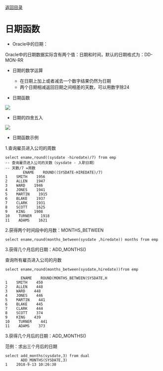 [返回目录](/README.md)

# 日期函数

* Oracle中的日期：

Oracle中的日期数据实际含有两个值：日期和时间，默认的日期格式为：DD-MON-RR

* 日期的数学运算

  * 在日期上加上或者减去一个数字结果仍然为日期
  * 两个日期相减返回日期之间相差的天数，可以用数字除24

* 日期函数

![](/assets/import25.png)

* 日期的四舍五入

![](/assets/import26.png)

* 日期函数示例

1.查询雇员进入公司的周数

```
select ename,round((sysdate -hiredate)/7) from emp
-- 查询雇员进入公司的天数（sysdate - 入职日期）
-- 天数/7 =周数
        ENAME    ROUND((SYSDATE-HIREDATE)/7)
1    SMITH    1956
2    ALLEN    1947
3    WARD    1946
4    JONES    1941
5    MARTIN    1915
6    BLAKE    1937
7    CLARK    1931
8    SCOTT    1625
9    KING    1908
10    TURNER    1918
11    ADAMS    1621
```

2.获得两个时间段中的月数：MONTHS\_BETWEEN

```
select ename,round(months_between(sysdate ,hiredate)) months from emp
```

3.获得几个月后的日期：ADD\_MONTHS\(\)

查询所有雇员进入公司的月数

```
select ename,round(months_between(sysdate,hiredate))from emp

       ENAME    ROUND(MONTHS_BETWEEN(SYSDATE,H
1    SMITH    450
2    ALLEN    448
3    WARD    448
4    JONES    446
5    MARTIN    441
6    BLAKE    445
7    CLARK    444
8    SCOTT    374
9    KING    439
10    TURNER    441
11    ADAMS    373
```

3.获得几个月后的日期：ADD\_MONTHS\(\)

范例：求出三个月后的日期

```
select add_months(sysdate,3) from dual
       ADD_MONTHS(SYSDATE,3)
1    2018-9-13 10:26:30
```

## 



